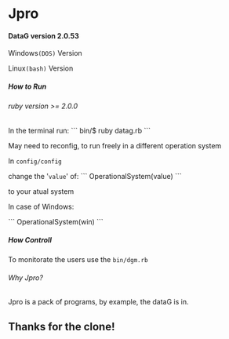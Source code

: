 # Jpro


<h4> DataG version 2.0.53</h4>
<p>Windows<code>(DOS)</code> Version</p>
<p>Linux<code>(bash)</code> Version</p>
<h5>How to Run</h5>
<h6>ruby version >= 2.0.0 </h6>
In the terminal run:  
```
bin/$ ruby datag.rb
```
<p>May need to reconfig, to run freely in a different operation system</p>
<p>In <code>config/config</code> </p>
change the '<code>value</code>' of: 
```
OperationalSystem(value)
```
<p>to your atual system</p>
<p>In case of Windows:</p>
```
OperationalSystem(win)
```

<h5>How Controll</h5>

  To monitorate the users use the <code>bin/dgm.rb</code><br>

<h6> Why Jpro?</h6>
    Jpro is a pack of programs, by example, the dataG is in.

<h2>Thanks for the clone!</h2>
